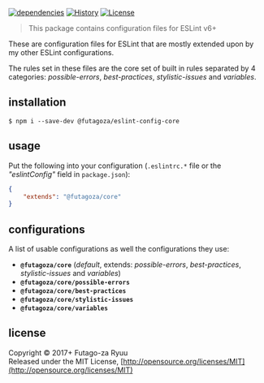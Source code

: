 [![dependencies](https://img.shields.io/david/futagoza/eslint-config-futagozaryuu.svg?path=packages/@futagoza/eslint-config-core)](https://david-dm.org/futagoza/eslint-config-futagozaryuu?path=packages/@futagoza/eslint-config-core)
[![History](https://img.shields.io/badge/history-CHANGELOG.md-orange.svg)](https://github.com/futagoza/eslint-config-futagozaryuu/blob/master/CHANGELOG.md)
[![License](https://img.shields.io/badge/license-mit-blue.svg)](https://opensource.org/licenses/MIT)

> This package contains configuration files for ESLint v6+<br>

These are configuration files for ESLint that are mostly extended upon by my other ESLint configurations.

The rules set in these files are the core set of built in rules separated by 4 categories: _possible-errors_, _best-practices_, _stylistic-issues_ and _variables_.

## installation

```console
$ npm i --save-dev @futagoza/eslint-config-core
```

## usage

Put the following into your configuration (`.eslintrc.*` file or the _"eslintConfig"_ field in `package.json`):

```json
{
    "extends": "@futagoza/core"
}
```

## configurations

A list of usable configurations as well the configurations they use:

- __`@futagoza/core`__ (_default_, extends: _possible-errors_, _best-practices_, _stylistic-issues_ and _variables_)
- __`@futagoza/core/possible-errors`__
- __`@futagoza/core/best-practices`__
- __`@futagoza/core/stylistic-issues`__
- __`@futagoza/core/variables`__

## license

Copyright © 2017+ Futago-za Ryuu<br>
Released under the MIT License, [http://opensource.org/licenses/MIT](http://opensource.org/licenses/MIT)
